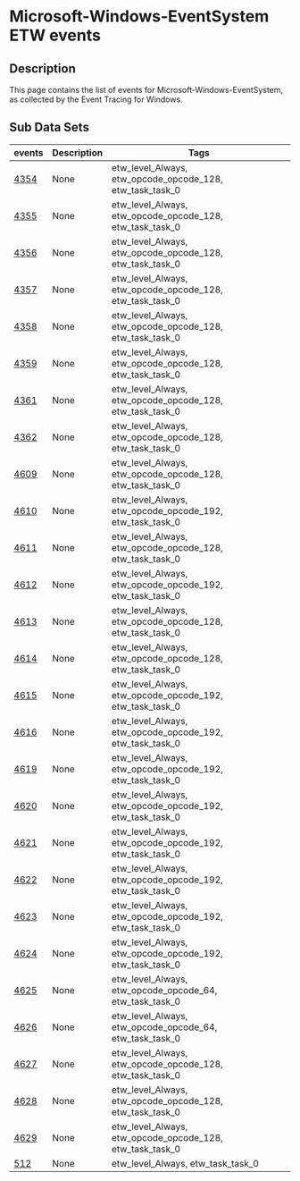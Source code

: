 # Microsoft-Windows-EventSystem ETW events

## Description
This page contains the list of events for Microsoft-Windows-EventSystem, as collected by the Event Tracing for Windows.

## Sub Data Sets
|events|Description|Tags|
|---|---|---|
|[4354](events/event-4354.md)|None|etw_level_Always, etw_opcode_opcode_128, etw_task_task_0|
|[4355](events/event-4355.md)|None|etw_level_Always, etw_opcode_opcode_128, etw_task_task_0|
|[4356](events/event-4356.md)|None|etw_level_Always, etw_opcode_opcode_128, etw_task_task_0|
|[4357](events/event-4357.md)|None|etw_level_Always, etw_opcode_opcode_128, etw_task_task_0|
|[4358](events/event-4358.md)|None|etw_level_Always, etw_opcode_opcode_128, etw_task_task_0|
|[4359](events/event-4359.md)|None|etw_level_Always, etw_opcode_opcode_128, etw_task_task_0|
|[4361](events/event-4361.md)|None|etw_level_Always, etw_opcode_opcode_128, etw_task_task_0|
|[4362](events/event-4362.md)|None|etw_level_Always, etw_opcode_opcode_128, etw_task_task_0|
|[4609](events/event-4609.md)|None|etw_level_Always, etw_opcode_opcode_128, etw_task_task_0|
|[4610](events/event-4610.md)|None|etw_level_Always, etw_opcode_opcode_192, etw_task_task_0|
|[4611](events/event-4611.md)|None|etw_level_Always, etw_opcode_opcode_128, etw_task_task_0|
|[4612](events/event-4612.md)|None|etw_level_Always, etw_opcode_opcode_192, etw_task_task_0|
|[4613](events/event-4613.md)|None|etw_level_Always, etw_opcode_opcode_128, etw_task_task_0|
|[4614](events/event-4614.md)|None|etw_level_Always, etw_opcode_opcode_128, etw_task_task_0|
|[4615](events/event-4615.md)|None|etw_level_Always, etw_opcode_opcode_192, etw_task_task_0|
|[4616](events/event-4616.md)|None|etw_level_Always, etw_opcode_opcode_192, etw_task_task_0|
|[4619](events/event-4619.md)|None|etw_level_Always, etw_opcode_opcode_192, etw_task_task_0|
|[4620](events/event-4620.md)|None|etw_level_Always, etw_opcode_opcode_192, etw_task_task_0|
|[4621](events/event-4621.md)|None|etw_level_Always, etw_opcode_opcode_192, etw_task_task_0|
|[4622](events/event-4622.md)|None|etw_level_Always, etw_opcode_opcode_192, etw_task_task_0|
|[4623](events/event-4623.md)|None|etw_level_Always, etw_opcode_opcode_192, etw_task_task_0|
|[4624](events/event-4624.md)|None|etw_level_Always, etw_opcode_opcode_192, etw_task_task_0|
|[4625](events/event-4625.md)|None|etw_level_Always, etw_opcode_opcode_64, etw_task_task_0|
|[4626](events/event-4626.md)|None|etw_level_Always, etw_opcode_opcode_64, etw_task_task_0|
|[4627](events/event-4627.md)|None|etw_level_Always, etw_opcode_opcode_128, etw_task_task_0|
|[4628](events/event-4628.md)|None|etw_level_Always, etw_opcode_opcode_128, etw_task_task_0|
|[4629](events/event-4629.md)|None|etw_level_Always, etw_opcode_opcode_128, etw_task_task_0|
|[512](events/event-512.md)|None|etw_level_Always, etw_task_task_0|
